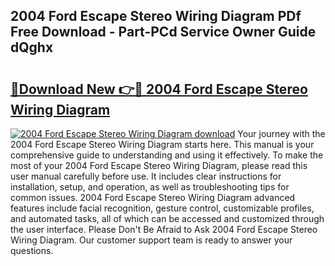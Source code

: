 ## 2004 Ford Escape Stereo Wiring Diagram PDf Free Download - Part-PCd Service Owner Guide dQghx

# <h2><a href="http://dfqzmmb.blite.top/?on=2004+Ford+Escape+Stereo+Wiring+Diagram">🔗Download New 👉🔴 2004 Ford Escape Stereo Wiring Diagram</a></h2>

[![2004 Ford Escape Stereo Wiring Diagram download](https://i.imgur.com/lujVjoI.png)](http://dfqzmmb.blite.top/?on=2004+Ford+Escape+Stereo+Wiring+Diagram)
Your journey with the 2004 Ford Escape Stereo Wiring Diagram starts here. This manual is your comprehensive guide to understanding and using it effectively. To make the most of your 2004 Ford Escape Stereo Wiring Diagram, please read this user manual carefully before use. It includes clear instructions for installation, setup, and operation, as well as troubleshooting tips for common issues. 2004 Ford Escape Stereo Wiring Diagram advanced features include facial recognition, gesture control, customizable profiles, and automated tasks, all of which can be accessed and customized through the user interface. Please Don't Be Afraid to Ask 2004 Ford Escape Stereo Wiring Diagram. Our customer support team is ready to answer your questions.
